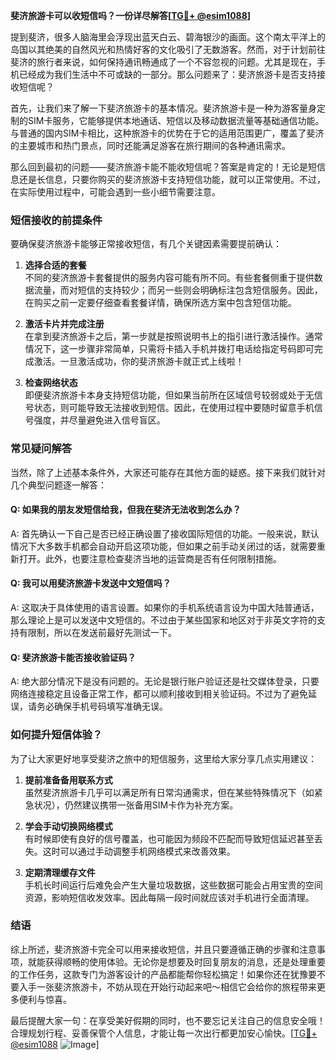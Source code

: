 **斐济旅游卡可以收短信吗？一份详尽解答[[TG💪+ @esim1088](https://t.me/s/esim1088)]**

提到斐济，很多人脑海里会浮现出蓝天白云、碧海银沙的画面。这个南太平洋上的岛国以其绝美的自然风光和热情好客的文化吸引了无数游客。然而，对于计划前往斐济的旅行者来说，如何保持通讯畅通成了一个不容忽视的问题。尤其是现在，手机已经成为我们生活中不可或缺的一部分。那么问题来了：斐济旅游卡是否支持接收短信呢？

首先，让我们来了解一下斐济旅游卡的基本情况。斐济旅游卡是一种为游客量身定制的SIM卡服务，它能够提供本地通话、短信以及移动数据流量等基础通信功能。与普通的国内SIM卡相比，这种旅游卡的优势在于它的适用范围更广，覆盖了斐济的主要城市和热门景点，同时还能满足游客在旅行期间的各种通讯需求。

那么回到最初的问题——斐济旅游卡能不能收短信呢？答案是肯定的！无论是短信息还是长信息，只要你购买的斐济旅游卡支持短信功能，就可以正常使用。不过，在实际使用过程中，可能会遇到一些小细节需要注意。

### 短信接收的前提条件

要确保斐济旅游卡能够正常接收短信，有几个关键因素需要提前确认：

1. **选择合适的套餐**  
   不同的斐济旅游卡套餐提供的服务内容可能有所不同。有些套餐侧重于提供数据流量，而对短信的支持较少；而另一些则会明确标注包含短信服务。因此，在购买之前一定要仔细查看套餐详情，确保所选方案中包含短信功能。

2. **激活卡片并完成注册**  
   在拿到斐济旅游卡之后，第一步就是按照说明书上的指引进行激活操作。通常情况下，这一步骤非常简单，只需将卡插入手机并拨打电话给指定号码即可完成激活。一旦激活成功，你的斐济旅游卡就正式上线啦！

3. **检查网络状态**  
   即便斐济旅游卡本身支持短信功能，但如果当前所在区域信号较弱或处于无信号状态，则可能导致无法接收到短信。因此，在使用过程中要随时留意手机信号强度，并尽量避免进入信号盲区。

### 常见疑问解答

当然，除了上述基本条件外，大家还可能存在其他方面的疑惑。接下来我们就针对几个典型问题逐一解答：

#### Q: 如果我的朋友发短信给我，但我在斐济无法收到怎么办？
A: 首先确认一下自己是否已经正确设置了接收国际短信的功能。一般来说，默认情况下大多数手机都会自动开启这项功能，但如果之前手动关闭过的话，就需要重新打开。此外，也要注意检查斐济当地的运营商是否有任何限制措施。

#### Q: 我可以用斐济旅游卡发送中文短信吗？
A: 这取决于具体使用的语言设置。如果你的手机系统语言设为中国大陆普通话，那么理论上是可以发送中文短信的。不过由于某些国家和地区对于非英文字符的支持有限制，所以在发送前最好先测试一下。

#### Q: 斐济旅游卡能否接收验证码？
A: 绝大部分情况下是没有问题的。无论是银行账户验证还是社交媒体登录，只要网络连接稳定且设备正常工作，都可以顺利接收到相关验证码。不过为了避免延误，请务必确保手机号码填写准确无误。

### 如何提升短信体验？

为了让大家更好地享受斐济之旅中的短信服务，这里给大家分享几点实用建议：

1. **提前准备备用联系方式**  
   虽然斐济旅游卡几乎可以满足所有日常沟通需求，但在某些特殊情况下（如紧急状况），仍然建议携带一张备用SIM卡作为补充方案。

2. **学会手动切换网络模式**  
   有时候即使有良好的信号覆盖，也可能因为频段不匹配而导致短信延迟甚至丢失。这时可以通过手动调整手机网络模式来改善效果。

3. **定期清理缓存文件**  
   手机长时间运行后难免会产生大量垃圾数据，这些数据可能会占用宝贵的空间资源，影响短信收发效率。因此每隔一段时间就应该对手机进行全面清理。

### 结语

综上所述，斐济旅游卡完全可以用来接收短信，并且只要遵循正确的步骤和注意事项，就能获得顺畅的使用体验。无论你是想要及时回复朋友的消息，还是处理重要的工作任务，这款专门为游客设计的产品都能帮你轻松搞定！如果你还在犹豫要不要入手一张斐济旅游卡，不妨从现在开始行动起来吧～相信它会给你的旅程带来更多便利与惊喜。

最后提醒大家一句：在享受美好假期的同时，也不要忘记关注自己的信息安全哦！合理规划行程、妥善保管个人信息，才能让每一次出行都更加安心愉快。[[TG💪+ @esim1088](https://t.me/s/esim1088) ![Image](https://i.postimg.cc/4NQfJmqS/Snipaste-2025-05-13-00-14-12.png)]